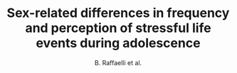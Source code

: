 ---
author: B. Raffaelli et al.
title: Sex-related differences in frequency and perception of stressful life events during adolescence
journal: Journal of Public Health (Germany)
year: 2016
type: article
doi: 10.1007/s10389-016-0731-x
---